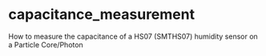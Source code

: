 # capacitance_measurement
How to measure the capacitance of a HS07 (SMTHS07) humidity sensor on a Particle Core/Photon
